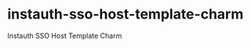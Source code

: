 instauth-sso-host-template-charm
================================

Instauth SSO Host Template Charm 

